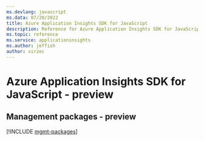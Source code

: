 ```yaml
---
ms.devlang: javascript
ms.data: 07/20/2022
title: Azure Application Insights SDK for JavaScript
description: Reference for Azure Application Insights SDK for JavaScript
ms.topic: reference
ms.service: applicationinsights
ms.author: jeffish
author: xirzec
---
```

# Azure Application Insights SDK for JavaScript - preview

## Management packages - preview
[!INCLUDE [mgmt-packages](application-insights-mgmt-index.md)]
